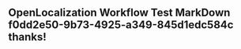 <properties
ms.topic="hero-topic"
ms.test1="hero-topic"
ms.test2="test"/>

## OpenLocalization Workflow Test MarkDown f0dd2e50-9b73-4925-a349-845d1edc584c thanks!
